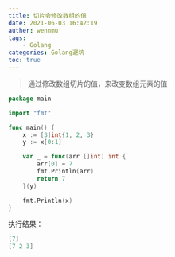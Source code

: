 ```yaml
---
title: 切片会修改数组的值
date: 2021-06-03 16:42:19
auther: wennmu
tags: 
    - Golang
categories: Golang避坑
toc: true
---
```

> 通过修改数组切片的值，来改变数组元素的值

```go
package main

import "fmt"

func main() {
    x := [3]int{1, 2, 3}
    y := x[0:1]

    var _ = func(arr []int) int {
        arr[0] = 7
        fmt.Println(arr)
        return 7
    }(y)

    fmt.Println(x)
}

```

执行结果：

```go
[7]
[7 2 3]
```
